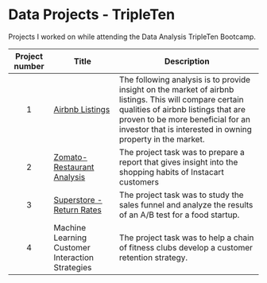 # Data Projects - TripleTen
Projects I worked on while attending the Data Analysis TripleTen Bootcamp.


| Project number | Title | Description |
| :-----------: | ----------- |----------- |
| 1 | [Airbnb Listings](https://github.com/evanrorie32/Data_projects_TripleTen/blob/main/Airbnb%20Listings/README.md) | The following analysis is to provide insight on the market of airbnb listings. This will compare certain qualities of airbnb listings that are proven to be more beneficial for an investor that is interested in owning property in the market.  |
| 2 | [Zomato-Restaurant Analysis](https://github.com/evanrorie32/Data_projects_TripleTen/blob/main/Zomato%20-%20Restaurant%20Analysis/README.md) | The project task was to prepare a report that gives insight into the shopping habits of Instacart customers |
| 3 | [Superstore - Return Rates](https://github.com/evanrorie32/Data_projects_TripleTen/tree/main/Superstore%20-%20Return%20Rates%20) | The project task was to study the sales funnel and analyze the results of an A/B test for a food startup. |
| 4 | Machine Learning Customer Interaction Strategies | The project task was to help a chain of fitness clubs develop a customer retention strategy. |
